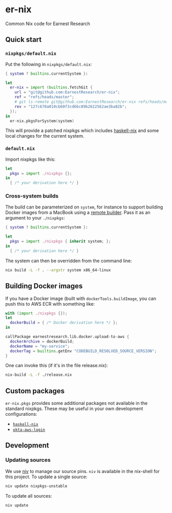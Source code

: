 # er-nix

Common Nix code for Earnest Research

## Quick start

### `nixpkgs/default.nix`

Put the following in `nixpkgs/default.nix`:

```nix
{ system ? builtins.currentSystem }:

let
  er-nix = import (builtins.fetchGit {
    url = "git@github.com:EarnestResearch/er-nix";
    ref = "refs/heads/master";
    # git ls-remote git@github.com:EarnestResearch/er-nix refs/heads/master | awk '{ print "rev = \""$1"\";" }'
    rev = "127c670a010cb60f3cd6bc89b2622562ae3ba82b";
  });
in
  er-nix.pkgsForSystem(system)
```

This will provide a patched nixpkgs which includes [haskell-nix](https://github.com/input-output-hk/haskell.nix) and some local changes for the current system.

### `default.nix`

Import nixpkgs like this:

```nix
let
  pkgs = import ./nixpkgs {};
in
  { /* your derivation here */ }
```

### Cross-system builds

The build can be parameterized on `system`, for instance to support building Docker images from a MacBook using a [remote builder](https://github.com/LnL7/nix-docker/#running-as-a-remote-builder).  Pass it as an argument to your `./nixpkgs`:

```nix
{ system ? builtins.currentSystem }:

let
  pkgs = import ./nixpkgs { inherit system; };
in
  { /* your derivation here */ }
```

The system can then be overridden from the command line:

```sh
nix build -L -f . --argstr system x86_64-linux
```

## Building Docker images

If you have a Docker image (built with `dockerTools.buildImage`, you can push this to AWS ECR with something like:

```nix
with (import ./nixpkgs {});
let
  dockerBuild = { /* Docker derivation here */ };
in

callPackage earnestresearch.lib.docker.upload-to-aws {
  dockerArchive = dockerBuild;
  dockerName = "my-service";
  dockerTag = builtins.getEnv "CODEBUILD_RESOLVED_SOURCE_VERSION";
}
```

One can invoke this (if it's in the file release.nix):

```sh
nix-build -L -f ./release.nix
```

## Custom packages

`er-nix.pkgs` provides some additional packages not available in the standard nixpkgs.  These may be useful in your own development configurations:

* [`haskell-nix`](https://input-output-hk.github.io/haskell.nix/)
* [`okta-aws-login`](https://github.com/saksdirect/okta-aws-login)

## Development

### Updating sources

We use [niv](https://github.com/nmattia/niv) to manage our source pins.  `niv` is available in the nix-shell for this project.  To update a single source:

```sh
niv update nixpkgs-unstable
```

To update all sources:

```sh
niv update
```
